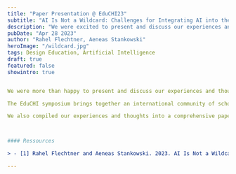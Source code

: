 ```yaml
---
title: "Paper Presentation @ EduCHI23"
subtitle: "AI Is Not a Wildcard: Challenges for Integrating AI into the Design Curriculum."
description: "We were excited to present and discuss our experiences and thoughts on AI education for design students at the 2023 EduCHI Symposium on April 28. Our paper, 'AI Is Not a Wildcard: Challenges for Integrating AI into the Design Curriculum,' contributes to the as-yet unresolved challenge of how to structurally integrate AI into the design curriculum."
pubDate: "Apr 28 2023"
author: "Rahel Flechtner, Aeneas Stankowski"
heroImage: "/wildcard.jpg"
tags: Design Education, Artificial Intelligence
draft: true
featured: false
showintro: true


We were more than happy to present and discuss our experiences and thoughts on AI education for design students at the [EduCHI symposium 2023] (https://educhi2023.hcilivingcurriculum.org/) in Hamburg. Our paper 'AI Is Not a Wildcard: Challenges for Integrating AI into the Design Curriculum' [\[1\]](#ressources) contributed to the as-yet unsolved challenge of how to structurally integrate AI into the design curriculum. You can find the paper [here] and we provide a comprehensive summary of the paper in this [article](https://ai-d-lab.github.io/blog/ai_is_not_a_wildcard/).

The EduCHI symposium brings together an international community of scholars, practitioners, and researchers to work on the future of Human–Computer Interaction (HCI) education. Especially given the rapid developments in artificial intelligence in recent months and the increasing impact of the technology on our professional practice, we found it particularly exciting to discuss current and future challenges facing HCI educators and to be inspired by teaching practices from the community.

We also compiled our experiences and thoughts into a comprehensive paper. For further information and access to the paper, please follow this LINK.



#### Ressources

> - [1] Rahel Flechtner and Aeneas Stankowski. 2023. AI Is Not a Wildcard: Challenges for Integrating AI into the Design Curriculum. In _EduCHI 2023: 5th Annual Symposium on HCI Education (EduCHI ’23)_, April 28, 2023, Hamburg, Germany. ACM, New York, NY, USA. DOI: [10.1145/3587399.3587410](https://doi.org/10.1145/3587399.3587410).

---
```



